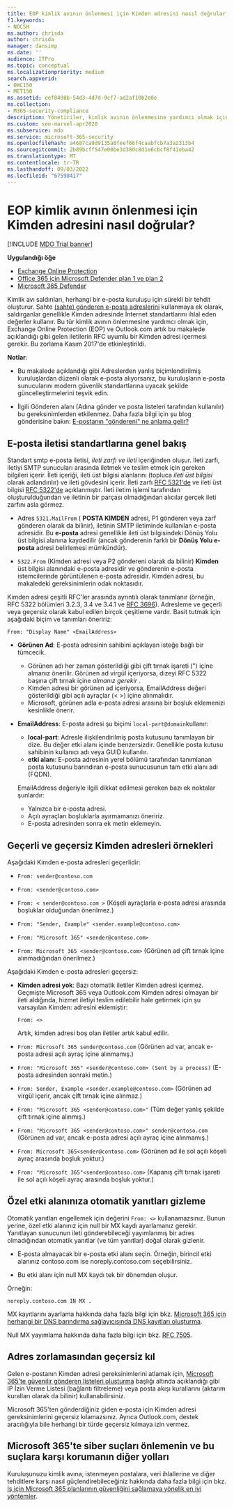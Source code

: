 ```yaml
---
title: EOP kimlik avının önlenmesi için Kimden adresini nasıl doğrular?
f1.keywords:
- NOCSH
ms.author: chrisda
author: chrisda
manager: dansimp
ms.date: ''
audience: ITPro
ms.topic: conceptual
ms.localizationpriority: medium
search.appverid:
- OWC150
- MET150
ms.assetid: eef8408b-54d3-4d7d-9cf7-ad2af10b2e0e
ms.collection:
- M365-security-compliance
description: Yöneticiler, kimlik avının önlenmesine yardımcı olmak için Exchange Online Protection (EOP) ve Outlook.com tarafından kabul edilen veya reddedilen e-posta adresi türleri hakkında bilgi edinebilir.
ms.custom: seo-marvel-apr2020
ms.subservice: mdo
ms.service: microsoft-365-security
ms.openlocfilehash: a4687ca9d9135a8feef66f4caabfcb7a3a2313b4
ms.sourcegitcommit: 2b89bcff547e00be3d38dc8d1e6cbcf8f41eba42
ms.translationtype: MT
ms.contentlocale: tr-TR
ms.lasthandoff: 09/03/2022
ms.locfileid: "67598417"
---
```

# <a name="how-eop-validates-the-from-address-to-prevent-phishing"></a>EOP kimlik avının önlenmesi için Kimden adresini nasıl doğrular?

[!INCLUDE [MDO Trial banner](../includes/mdo-trial-banner.md)]

**Uygulandığı öğe**
- [Exchange Online Protection](exchange-online-protection-overview.md)
- [Office 365 için Microsoft Defender plan 1 ve plan 2](defender-for-office-365.md)
- [Microsoft 365 Defender](../defender/microsoft-365-defender.md)

Kimlik avı saldırıları, herhangi bir e-posta kuruluşu için sürekli bir tehdit oluşturur. Sahte [(sahte) gönderen e-posta adreslerini](anti-spoofing-protection.md) kullanmaya ek olarak, saldırganlar genellikle Kimden adresinde İnternet standartlarını ihlal eden değerler kullanır. Bu tür kimlik avının önlenmesine yardımcı olmak için, Exchange Online Protection (EOP) ve Outlook.com artık bu makalede açıklandığı gibi gelen iletilerin RFC uyumlu bir Kimden adresi içermesi gerekir. Bu zorlama Kasım 2017'de etkinleştirildi.

**Notlar**:

- Bu makalede açıklandığı gibi Adreslerden yanlış biçimlendirilmiş kuruluşlardan düzenli olarak e-posta alıyorsanız, bu kuruluşların e-posta sunucularını modern güvenlik standartlarına uyacak şekilde güncelleştirmelerini teşvik edin.

- İlgili Gönderen alanı (Adına gönder ve posta listeleri tarafından kullanılır) bu gereksinimlerden etkilenmez. Daha fazla bilgi için şu blog gönderisine bakın: [E-postanın "göndereni" ne anlama gelir?](/archive/blogs/tzink/what-do-we-mean-when-we-refer-to-the-sender-of-an-email)

## <a name="an-overview-of-email-message-standards"></a>E-posta iletisi standartlarına genel bakış

Standart smtp e-posta iletisi, *ileti zarfı ve ileti* içeriğinden oluşur. İleti zarfı, iletiyi SMTP sunucuları arasında iletmek ve teslim etmek için gereken bilgileri içerir. İleti içeriği, ileti üst bilgisi alanlarını (topluca *ileti üst bilgisi* olarak adlandırılır) ve ileti gövdesini içerir. İleti zarfı [RFC 5321'de](https://tools.ietf.org/html/rfc5321) ve ileti üst bilgisi [RFC 5322'de](https://tools.ietf.org/html/rfc5322) açıklanmıştır. İleti iletim işlemi tarafından oluşturulduğundan ve iletinin bir parçası olmadığından alıcılar gerçek ileti zarfını asla görmez.

- Adres `5321.MailFrom` ( **POSTA KIMDEN** adresi, P1 gönderen veya zarf gönderen olarak da bilinir), iletinin SMTP iletiminde kullanılan e-posta adresidir. Bu **e-posta** adresi genellikle ileti üst bilgisindeki Dönüş Yolu üst bilgisi alanına kaydedilir (ancak gönderenin farklı bir **Dönüş Yolu e-posta** adresi belirlemesi mümkündür).

- `5322.From` (Kimden adresi veya P2 göndereni olarak da bilinir) **Kimden** üst bilgisi alanındaki e-posta adresidir ve gönderenin e-posta istemcilerinde görüntülenen e-posta adresidir. Kimden adresi, bu makaledeki gereksinimlerin odak noktasıdır.

Kimden adresi çeşitli RFC'ler arasında ayrıntılı olarak tanımlanır (örneğin, RFC 5322 bölümleri 3.2.3, 3.4 ve 3.4.1 ve [RFC 3696](https://tools.ietf.org/html/rfc3696)). Adresleme ve geçerli veya geçersiz olarak kabul edilen birçok çeşitleme vardır. Basit tutmak için aşağıdaki biçim ve tanımları öneririz:

`From: "Display Name" <EmailAddress>`

- **Görünen Ad**: E-posta adresinin sahibini açıklayan isteğe bağlı bir tümcecik.

  - Görünen adı her zaman gösterildiği gibi çift tırnak işareti (") içine almanız önerilir. Görünen ad virgül içeriyorsa, dizeyi RFC 5322 başına çift tırnak içine _almanız gerekir_ .
  - Kimden adresi bir görünen ad içeriyorsa, EmailAddress değeri gösterildiği gibi açılı ayraçlar (< >) içine alınmalıdır.
  - Microsoft, görünen adla e-posta adresi arasına bir boşluk eklemenizi kesinlikle önerir.

- **EmailAddress**: E-posta adresi şu biçimi `local-part@domain`kullanır:

  - **local-part**: Adresle ilişkilendirilmiş posta kutusunu tanımlayan bir dize. Bu değer etki alanı içinde benzersizdir. Genellikle posta kutusu sahibinin kullanıcı adı veya GUID kullanılır.
  - **etki alanı**: E-posta adresinin yerel bölümü tarafından tanımlanan posta kutusunu barındıran e-posta sunucusunun tam etki alanı adı (FQDN).

  EmailAddress değeriyle ilgili dikkat edilmesi gereken bazı ek noktalar şunlardır:

  - Yalnızca bir e-posta adresi.
  - Açılı ayraçları boşluklarla ayırmamanızı öneririz.
  - E-posta adresinden sonra ek metin eklemeyin.

## <a name="examples-of-valid-and-invalid-from-addresses"></a>Geçerli ve geçersiz Kimden adresleri örnekleri

Aşağıdaki Kimden e-posta adresleri geçerlidir:

- `From: sender@contoso.com`

- `From: <sender@contoso.com>`

- `From: < sender@contoso.com >` (Köşeli ayraçlarla e-posta adresi arasında boşluklar olduğundan önerilmez.)

- `From: "Sender, Example" <sender.example@contoso.com>`

- `From: "Microsoft 365" <sender@contoso.com>`

- `From: Microsoft 365 <sender@contoso.com>` (Görünen ad çift tırnak içine alınmadığından önerilmez.)

Aşağıdaki Kimden e-posta adresleri geçersiz:

- **Kimden adresi yok**: Bazı otomatik iletiler Kimden adresi içermez. Geçmişte Microsoft 365 veya Outlook.com Kimden adresi olmayan bir ileti aldığında, hizmet iletiyi teslim edilebilir hale getirmek için şu varsayılan Kimden: adresini eklemiştir:

  `From: <>`

  Artık, kimden adresi boş olan iletiler artık kabul edilir.

- `From: Microsoft 365 sender@contoso.com` (Görünen ad var, ancak e-posta adresi açılı ayraç içine alınmamış.)

- `From: "Microsoft 365" <sender@contoso.com> (Sent by a process)` (E-posta adresinden sonraki metin.)

- `From: Sender, Example <sender.example@contoso.com>` (Görünen ad virgül içerir, ancak çift tırnak içine alınmaz.)

- `From: "Microsoft 365 <sender@contoso.com>"` (Tüm değer yanlış şekilde çift tırnak içine alınmış.)

- `From: "Microsoft 365 <sender@contoso.com>" sender@contoso.com` (Görünen ad var, ancak e-posta adresi açılı ayraç içine alınmamış.)

- `From: Microsoft 365<sender@contoso.com>` (Görünen ad ile sol açılı köşeli ayraç arasında boşluk yoktur.)

- `From: "Microsoft 365"<sender@contoso.com>` (Kapanış çift tırnak işareti ile sol açılı köşeli ayraç arasında boşluk yoktur.)

## <a name="suppress-auto-replies-to-your-custom-domain"></a>Özel etki alanınıza otomatik yanıtları gizleme

Otomatik yanıtları engellemek için değerini `From: <>` kullanamazsınız. Bunun yerine, özel etki alanınız için null bir MX kaydı ayarlamanız gerekir. Yanıtlayan sunucunun ileti gönderebileceği yayımlanmış bir adres olmadığından otomatik yanıtlar (ve tüm yanıtlar) doğal olarak gizlenir.

- E-posta almayacak bir e-posta etki alanı seçin. Örneğin, birincil etki alanınız contoso.com ise noreply.contoso.com seçebilirsiniz.

- Bu etki alanı için null MX kaydı tek bir dönemden oluşur.

Örneğin:

```text
noreply.contoso.com IN MX .
```

MX kayıtlarını ayarlama hakkında daha fazla bilgi için bkz. [Microsoft 365 için herhangi bir DNS barındırma sağlayıcısında DNS kayıtları oluşturma](../../admin/get-help-with-domains/create-dns-records-at-any-dns-hosting-provider.md).

Null MX yayımlama hakkında daha fazla bilgi için bkz. [RFC 7505](https://tools.ietf.org/html/rfc7505).

## <a name="override-from-address-enforcement"></a>Adres zorlamasından geçersiz kıl

Gelen e-postanın Kimden adresi gereksinimlerini atlamak için, [Microsoft 365'te güvenilir gönderen listeleri oluşturma](create-safe-sender-lists-in-office-365.md) başlığı altında açıklandığı gibi IP İzin Verme Listesi (bağlantı filtreleme) veya posta akışı kurallarını (aktarım kuralları olarak da bilinir) kullanabilirsiniz.

Microsoft 365'ten gönderdiğiniz giden e-posta için Kimden adresi gereksinimlerini geçersiz kılamazsınız. Ayrıca Outlook.com, destek aracılığıyla bile herhangi bir türde geçersiz kılmaya izin vermez.

## <a name="other-ways-to-prevent-and-protect-against-cybercrimes-in-microsoft-365"></a>Microsoft 365'te siber suçları önlemenin ve bu suçlara karşı korumanın diğer yolları

Kuruluşunuzu kimlik avına, istenmeyen postalara, veri ihlallerine ve diğer tehditlere karşı nasıl güçlendirebileceğiniz hakkında daha fazla bilgi için bkz. [İş için Microsoft 365 planlarının güvenliğini sağlamaya yönelik en iyi yöntemler](../../admin/security-and-compliance/secure-your-business-data.md).
